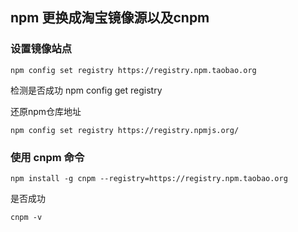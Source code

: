 ## npm 更换成淘宝镜像源以及cnpm 
### 设置镜像站点
```shell
npm config set registry https://registry.npm.taobao.org
```
检测是否成功
npm config get registry

还原npm仓库地址
```shell
npm config set registry https://registry.npmjs.org/
```
### 使用 cnpm 命令
```shell
npm install -g cnpm --registry=https://registry.npm.taobao.org
``` 
是否成功
```shell
cnpm -v
```